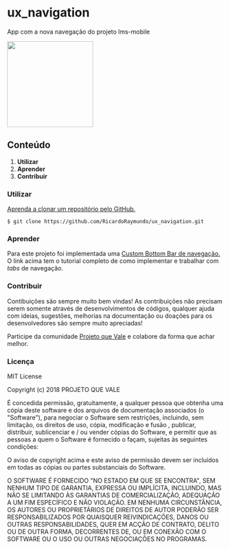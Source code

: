 # ux_navigation

App com a nova navegação do projeto lms-mobile

<img src="https://media.giphy.com/media/MeDh14KIsqiRhnquUv/giphy.gif" width="200">

## Conteúdo
1. __Utilizar__
2. __Aprender__
3. __Contribuir__

### Utilizar

[Aprenda a clonar um repositório pelo GitHub.](https://help.github.com/en/articles/cloning-a-repository)

```
$ git clone https://github.com/RicardoRaymundo/ux_navigation.git
```

### Aprender  
Para este projeto foi implementada uma [Custom Bottom Bar de navegação.](https://medium.com/coding-with-flutter/flutter-bottomappbar-navigation-with-fab-8b962bb55013)
O link acima tem o tutorial completo de como implementar e trabalhar com _tabs_ de navegação.

### Contribuir 
Contibuições são sempre muito bem vindas! As contribuições não precisam serem somente através de desenvolvimentos de códigos, qualquer ajuda com ideias, sugestões, melhorias na documentação ou doações para os desenvolvedores são sempre muito apreciadas!

Participe da comunidade [Projeto que Vale](http://www.projetoquevale.com.br/) e colabore da forma que achar melhor.

### Licença
MIT License

Copyright (c) 2018 PROJETO QUE VALE

É concedida permissão, gratuitamente, a qualquer pessoa que obtenha uma cópia deste software e dos arquivos de documentação associados (o "Software"), para negociar o Software sem restrições, incluindo, sem limitação, os direitos de uso, cópia, modificação e fusão , publicar, distribuir, sublicenciar e / ou vender cópias do Software, e permitir que as pessoas a quem o Software é fornecido o façam, sujeitas às seguintes condições:

O aviso de copyright acima e este aviso de permissão devem ser incluídos em todas as cópias ou partes substanciais do Software.

O SOFTWARE É FORNECIDO "NO ESTADO EM QUE SE ENCONTRA", SEM NENHUM TIPO DE GARANTIA, EXPRESSA OU IMPLÍCITA, INCLUINDO, MAS NÃO SE LIMITANDO ÀS GARANTIAS DE COMERCIALIZAÇÃO, ADEQUAÇÃO A UM FIM ESPECÍFICO E NÃO VIOLAÇÃO. EM NENHUMA CIRCUNSTÂNCIA, OS AUTORES OU PROPRIETÁRIOS DE DIREITOS DE AUTOR PODERÃO SER RESPONSABILIZADOS POR QUAISQUER REIVINDICAÇÕES, DANOS OU OUTRAS RESPONSABILIDADES, QUER EM ACÇÃO DE CONTRATO, DELITO OU DE OUTRA FORMA, DECORRENTES DE, OU EM CONEXÃO COM O SOFTWARE OU O USO OU OUTRAS NEGOCIAÇÕES NO PROGRAMAS.


